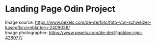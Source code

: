 <h1>Landing Page Odin Project</h1>

Image source: https://www.pexels.com/de-de/foto/foto-von-schweizer-kasepflanzenblattern-2409038/ \
Image photographer: https://www.pexels.com/de-de/@golden-jojo-428077/